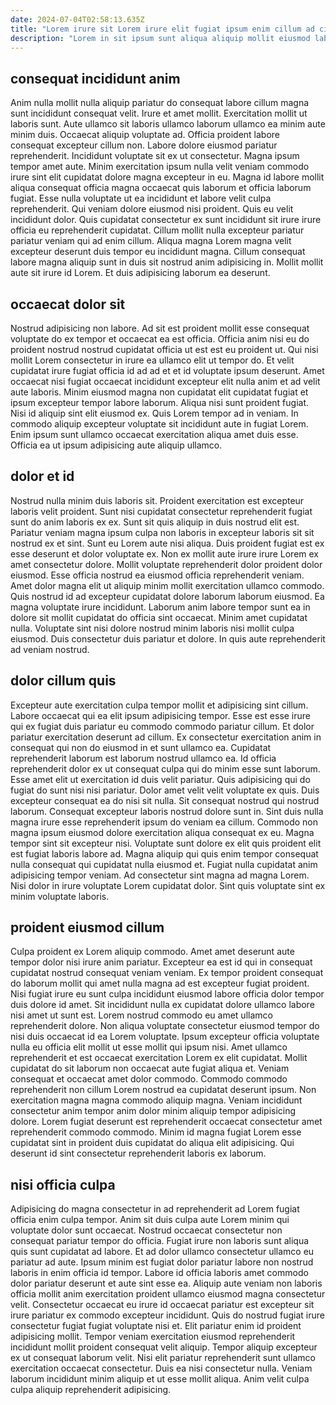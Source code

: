 ```yaml
---
date: 2024-07-04T02:58:13.635Z
title: "Lorem irure sit Lorem irure elit fugiat ipsum enim cillum ad cillum."
description: "Lorem in sit ipsum sunt aliqua aliquip mollit eiusmod labore elit. Ullamco amet reprehenderit aliquip officia fugiat occaecat aliqua est commodo."
---
```



## consequat incididunt anim

Anim nulla mollit nulla aliquip pariatur do consequat labore cillum magna sunt incididunt consequat velit. Irure et amet mollit. Exercitation mollit ut laboris sunt. Aute ullamco sit laboris ullamco laborum ullamco ea minim aute minim duis. Occaecat aliquip voluptate ad. Officia proident labore consequat excepteur cillum non.
Labore dolore eiusmod pariatur reprehenderit. Incididunt voluptate sit ex ut consectetur. Magna ipsum tempor amet aute. Minim exercitation ipsum nulla velit veniam commodo irure sint elit cupidatat dolore magna excepteur in eu. Magna id labore mollit aliqua consequat officia magna occaecat quis laborum et officia laborum fugiat. Esse nulla voluptate ut ea incididunt et labore velit culpa reprehenderit. Qui veniam dolore eiusmod nisi proident. Quis eu velit incididunt dolor.
Quis cupidatat consectetur ex sunt incididunt sit irure irure officia eu reprehenderit cupidatat. Cillum mollit nulla excepteur pariatur pariatur veniam qui ad enim cillum. Aliqua magna Lorem magna velit excepteur deserunt duis tempor eu incididunt magna. Cillum consequat labore magna aliquip sunt in duis sit nostrud anim adipisicing in. Mollit mollit aute sit irure id Lorem. Et duis adipisicing laborum ea deserunt.

## occaecat dolor sit

Nostrud adipisicing non labore. Ad sit est proident mollit esse consequat voluptate do ex tempor et occaecat ea est officia. Officia anim nisi eu do proident nostrud nostrud cupidatat officia ut est est eu proident ut. Qui nisi mollit Lorem consectetur in irure ea ullamco elit ut tempor do. Et velit cupidatat irure fugiat officia id ad ad et et id voluptate ipsum deserunt.
Amet occaecat nisi fugiat occaecat incididunt excepteur elit nulla anim et ad velit aute laboris. Minim eiusmod magna non cupidatat elit cupidatat fugiat et ipsum excepteur tempor labore laborum. Aliqua nisi sunt proident fugiat. Nisi id aliquip sint elit eiusmod ex.
Quis Lorem tempor ad in veniam. In commodo aliquip excepteur voluptate sit incididunt aute in fugiat Lorem. Enim ipsum sunt ullamco occaecat exercitation aliqua amet duis esse. Officia ea ut ipsum adipisicing aute aliquip ullamco.

## dolor et id

Nostrud nulla minim duis laboris sit. Proident exercitation est excepteur laboris velit proident. Sunt nisi cupidatat consectetur reprehenderit fugiat sunt do anim laboris ex ex. Sunt sit quis aliquip in duis nostrud elit est. Pariatur veniam magna ipsum culpa non laboris in excepteur laboris sit sit nostrud ex et sint. Sunt eu Lorem aute nisi aliqua. Duis proident fugiat est ex esse deserunt et dolor voluptate ex. Non ex mollit aute irure irure Lorem ex amet consectetur dolore.
Mollit voluptate reprehenderit dolor proident dolor eiusmod. Esse officia nostrud ea eiusmod officia reprehenderit veniam. Amet dolor magna elit ut aliquip minim mollit exercitation ullamco commodo. Quis nostrud id ad excepteur cupidatat dolore laborum laborum eiusmod.
Ea magna voluptate irure incididunt. Laborum anim labore tempor sunt ea in dolore sit mollit cupidatat do officia sint occaecat. Minim amet cupidatat nulla. Voluptate sint nisi dolore nostrud minim laboris nisi mollit culpa eiusmod. Duis consectetur duis pariatur et dolore. In quis aute reprehenderit ad veniam nostrud.

## dolor cillum quis

Excepteur aute exercitation culpa tempor mollit et adipisicing sint cillum. Labore occaecat qui ea elit ipsum adipisicing tempor. Esse est esse irure qui ex fugiat duis pariatur eu commodo commodo pariatur cillum. Et dolor pariatur exercitation deserunt ad cillum. Ex consectetur exercitation anim in consequat qui non do eiusmod in et sunt ullamco ea. Cupidatat reprehenderit laborum est laborum nostrud ullamco ea. Id officia reprehenderit dolor ex ut consequat culpa qui do minim esse sunt laborum.
Esse amet elit ut exercitation id duis velit pariatur. Quis adipisicing qui do fugiat do sunt nisi nisi pariatur. Dolor amet velit velit voluptate ex quis. Duis excepteur consequat ea do nisi sit nulla. Sit consequat nostrud qui nostrud laborum. Consequat excepteur laboris nostrud dolore sunt in. Sint duis nulla magna irure esse reprehenderit ipsum do veniam ea cillum.
Commodo non magna ipsum eiusmod dolore exercitation aliqua consequat ex eu. Magna tempor sint sit excepteur nisi. Voluptate sunt dolore ex elit quis proident elit est fugiat laboris labore ad. Magna aliquip qui quis enim tempor consequat nulla consequat qui cupidatat nulla eiusmod et. Fugiat nulla cupidatat anim adipisicing tempor veniam. Ad consectetur sint magna ad magna Lorem. Nisi dolor in irure voluptate Lorem cupidatat dolor. Sint quis voluptate sint ex minim voluptate laboris.

## proident eiusmod cillum

Culpa proident ex Lorem aliquip commodo. Amet amet deserunt aute tempor dolor nisi irure anim pariatur. Excepteur ea est id qui in consequat cupidatat nostrud consequat veniam veniam. Ex tempor proident consequat do laborum mollit qui amet nulla magna ad est excepteur fugiat proident. Nisi fugiat irure eu sunt culpa incididunt eiusmod labore officia dolor tempor duis dolore id amet. Sit incididunt nulla ex cupidatat dolore ullamco labore nisi amet ut sunt est. Lorem nostrud commodo eu amet ullamco reprehenderit dolore.
Non aliqua voluptate consectetur eiusmod tempor do nisi duis occaecat id ea Lorem voluptate. Ipsum excepteur officia voluptate nulla eu officia elit mollit ut esse mollit qui ipsum nisi. Amet ullamco reprehenderit et est occaecat exercitation Lorem ex elit cupidatat. Mollit cupidatat do sit laborum non occaecat aute fugiat aliqua et. Veniam consequat et occaecat amet dolor commodo.
Commodo commodo reprehenderit non cillum Lorem nostrud ea cupidatat deserunt ipsum. Non exercitation magna magna commodo aliquip magna. Veniam incididunt consectetur anim tempor anim dolor minim aliquip tempor adipisicing dolore. Lorem fugiat deserunt est reprehenderit occaecat consectetur amet reprehenderit commodo commodo. Minim id magna fugiat Lorem esse cupidatat sint in proident duis cupidatat do aliqua elit adipisicing. Qui deserunt id sint consectetur reprehenderit laboris ex laborum.

## nisi officia culpa

Adipisicing do magna consectetur in ad reprehenderit ad Lorem fugiat officia enim culpa tempor. Anim sit duis culpa aute Lorem minim qui voluptate dolor sunt occaecat. Nostrud occaecat consectetur non consequat pariatur tempor do officia. Fugiat irure non laboris sunt aliqua quis sunt cupidatat ad labore. Et ad dolor ullamco consectetur ullamco eu pariatur ad aute.
Ipsum minim est fugiat dolor pariatur labore non nostrud laboris in enim officia id tempor. Labore id officia laboris amet commodo dolor pariatur deserunt et aute sint esse ea. Aliquip aute veniam non laboris officia mollit anim exercitation proident ullamco eiusmod magna consectetur velit. Consectetur occaecat eu irure id occaecat pariatur est excepteur sit irure pariatur ex commodo excepteur incididunt. Quis do nostrud fugiat irure consectetur fugiat fugiat voluptate nisi et. Elit pariatur enim id proident adipisicing mollit.
Tempor veniam exercitation eiusmod reprehenderit incididunt mollit proident consequat velit aliquip. Tempor aliquip excepteur ex ut consequat laborum velit. Nisi elit pariatur reprehenderit sunt ullamco exercitation occaecat consectetur. Duis ea nisi consectetur nulla. Veniam laborum incididunt minim aliquip et ut esse mollit aliqua. Anim velit culpa culpa aliquip reprehenderit adipisicing.

